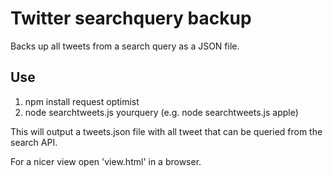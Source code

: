 Twitter searchquery backup
==========================
Backs up all tweets from a search query as a JSON file.

Use
---
1. npm install request optimist
2. node searchtweets.js yourquery (e.g. node searchtweets.js apple)

This will output a tweets.json file with all tweet that can be queried from the search API.

For a nicer view open 'view.html' in a browser.